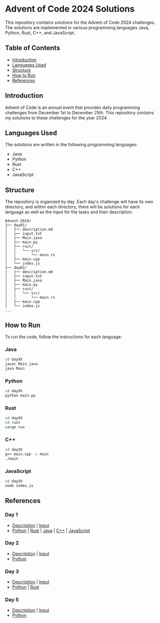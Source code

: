 # Advent of Code 2024 Solutions

This repository contains solutions for the Advent of Code 2024 challenges. The solutions are implemented in various programming languages Java, Python, Rust, C++, and JavaScript.

## Table of Contents

- [Introduction](#introduction)
- [Languages Used](#languages-used)
- [Structure](#structure)
- [How to Run](#how-to-run)
- [References](#references)

## Introduction

Advent of Code is an annual event that provides daily programming challenges from December 1st to December 25th. This repository contains my solutions to these challenges for the year 2024.

## Languages Used

The solutions are written in the following programming languages:
- Java
- Python
- Rust
- C++
- JavaScript

## Structure

The repository is organized by day. Each day's challenge will have its own directory, and within each directory, there will be solutions for each language as well as the input for the tasks and their description.

```
Advent-2024/
├── day01/
│   ├── description.md
│   ├── input.txt
│   ├── Main.java
│   ├── main.py
│   ├── rust/
│   │   └── src/
│   │       └── main.rs
│   ├── main.cpp
│   └── index.js
├── day02/
│   ├── description.md
│   ├── input.txt
│   ├── Main.java
│   ├── main.py
│   ├── rust/
│   │   └── src/
│   │       └── main.rs
│   ├── main.cpp
│   └── index.js
...
```

## How to Run

To run the code, follow the instructions for each language:

### Java
```sh
cd dayXX
javac Main.java
java Main
```

### Python
```sh
cd dayXX
python main.py
```

### Rust
```sh
cd dayXX
cd rust
cargo run
```

### C++
```sh
cd dayXX
g++ main.cpp -o main
./main
```

### JavaScript
```sh
cd dayXX
node index.js
```

## References

### Day 1
- [Description](./day01/description.md) | [Input](./day01/input.txt)
- [Python](./day01/main.py) | [Rust](./day01/rust/src/main.rs) | [Java](./day01/Main.java) | [C++](./day01/main.cpp) | [JavaScript](./day01/index.js)

### Day 2
- [Description](./day02/description.md) | [Input](./day02/input.txt)
- [Python](./day02/main.py)

### Day 3
- [Description](./day03/description.md) | [Input](./day03/input.txt)
- [Python](./day03/main.py) | [Rust](./day03/rust/src/main.rs)

### Day 5
- [Description](./day05/description.md) | [Input](./day05/input.txt)
- [Python](./day05/main.py)